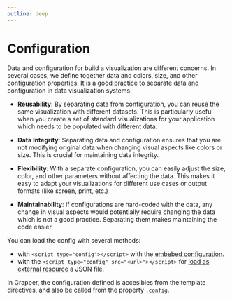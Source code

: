 ```yaml
---
outline: deep
---
```


# Configuration

Data and configuration for build a visualization are different concerns. In several cases, we define
together data and colors, size, and other configuration properties. It is a good practice to
separate data and configuration in data visualization systems.

- **Reusability**: By separating data from configuration, you can reuse the same visualization with
  different datasets. This is particularly useful when you create a set of standard visualizations
  for your application which needs to be populated with different data.

- **Data Integrity**: Separating data and configuration ensures that you are not modifying original
  data when changing visual aspects like colors or size. This is crucial for maintaining data
  integrity.

- **Flexibility**: With a separate configuration, you can easily adjust the size, color, and other
  parameters without affecting the data. This makes it easy to adapt your visualizations for
  different use cases or output formats (like screen, print, etc.)

- **Maintainability**: If configurations are hard-coded with the data, any change in visual aspects
  would potentially require changing the data which is not a good practice. Separating them makes
  maintaining the code easier.

You can load the config with several methods:

- with `<script type="config"></script>` with the [embebed configuration](embebed.md).
- with the `<script type="config" src="<url>"></script>`
  for [load as external resource](external.md) a JSON file.

In Grapper, the configuration defined is accesibles from the template directives, and also be called
from the property [`.config`](property.md).
